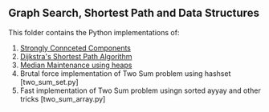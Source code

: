 ## Graph Search, Shortest Path and Data Structures

This folder contains the Python implementations of:

1. [Strongly Connceted Components](SCC.py)
2. [Dijkstra's Shortest Path Algorithm](Dijkstra.py)
3. [Median Maintenance using heaps](Median_Maintenance.py)
4. Brutal force implementation of Two Sum problem using hashset [two_sum_set.py]
5. Fast implementation of Two Sum problem usingn sorted ayyay and other tricks [two_sum_array.py]
